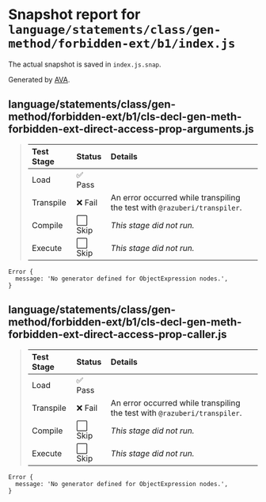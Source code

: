 # Snapshot report for `language/statements/class/gen-method/forbidden-ext/b1/index.js`

The actual snapshot is saved in `index.js.snap`.

Generated by [AVA](https://avajs.dev).

## language/statements/class/gen-method/forbidden-ext/b1/cls-decl-gen-meth-forbidden-ext-direct-access-prop-arguments.js

> | Test Stage | Status | Details |
> | :-- | :-- | :-- |
> | Load | ✅ Pass |  |
> | Transpile | ❌ Fail | An error occurred while transpiling the test with `@razuberi/transpiler`. |
> | Compile | ⬜ Skip | *This stage did not run.* |
> | Execute | ⬜ Skip | *This stage did not run.* |

    Error {
      message: 'No generator defined for ObjectExpression nodes.',
    }

## language/statements/class/gen-method/forbidden-ext/b1/cls-decl-gen-meth-forbidden-ext-direct-access-prop-caller.js

> | Test Stage | Status | Details |
> | :-- | :-- | :-- |
> | Load | ✅ Pass |  |
> | Transpile | ❌ Fail | An error occurred while transpiling the test with `@razuberi/transpiler`. |
> | Compile | ⬜ Skip | *This stage did not run.* |
> | Execute | ⬜ Skip | *This stage did not run.* |

    Error {
      message: 'No generator defined for ObjectExpression nodes.',
    }
